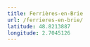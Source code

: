 ```yaml
---
title: Ferrières-en-Brie
url: /ferrieres-en-brie/
latitude: 48.8213887
longitude: 2.7045126
---
```


